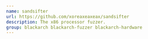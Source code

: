```yaml
---
name: sandsifter
url: https://github.com/xoreaxeaxeax/sandsifter
description: The x86 processor fuzzer.
group: blackarch blackarch-fuzzer blackarch-hardware
---
```

